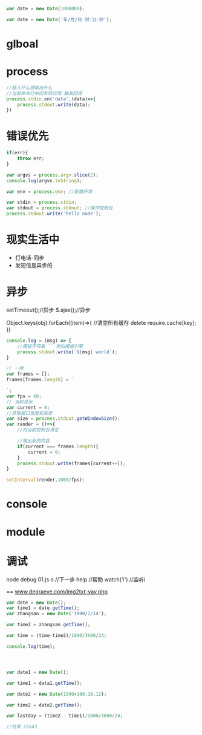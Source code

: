 ```js
var date = new Date(1000000);

var date = new Date('年/月/日 时:分:秒');
```

# glboal 

# process

```js
//输入什么就输出什么 
//当前命令行中回车符出现 触发回调
process.stdin.on('data',(data)=>{
    process.stdout.write(data);
})
```
# 错误优先
```js 
if(err){
    throw err;
}
```

``` js
var argvs = process.argv.slice(2);
console.log(argvs.toString);

var env = process.env; //配置环境

var stdin = process.stdin;
var stdout = process.stdout; //操作控制台
process.stdout.write('hello node');

```
# 现实生活中
- 打电话-同步
- 发短信是异步的

# 异步
setTimeout();//异步
$.ajax();//异步

Object.keys(obj).forEach((item)=>{
    //清空所有缓存
    delete require.cache[key];
})

```js
console.log = (msg) => {
    //模板字符串 `` 类似模板引擎
    process.stdout.write(`${msg} world`);
}

// 一帧
var frames = [];
frames[frames.length] = `

`;
var fps = 60;
// 当前显示
var current = 0;
//获取窗口宽度和高度
var size = process.stdout.getWindowSize();
var rander = ()=>{
    //将当前控制台清空

    //输出新的内容
    if(current === frames.length){
        current = 0;
    }
    process.stdout.write(frames[current++]);
}

setInterval(render,1000/fps);
```
# console

# module

# 调试
node debug 01.js
o //下一步
help //帮助
watch('i') //监听i


== www.degraeve.com/img2txt-yay.php

```js
var date = new Date();
var time1 = date.getTime();
var zhangsan = new Date('1990/7/14');

var time2 = zhangsan.getTime();

var time = (time-time2)/1000/3600/24;

console.log(time);

```

# 

```js

var date1 = new Date();

var time1 = data1.getTime();

var date2 = new Date(1990+100,10,12);

var time2 = date2.getTime();

var lastday = (time2 - time1)/1000/3600/24;

//结果 25543

```